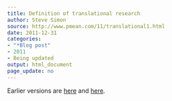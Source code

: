 ```yaml
---
title: Definition of translational research
author: Steve Simon
source: http://www.pmean.com/11/translational1.html
date: 2011-12-31
categories:
- "*Blog post"
- 2011
- Being updated
output: html_document
page_update: no
---
```


Earlier versions are [here][sim1] and [here][sim2].

[sim1]: http://www.pmean.com/11/translational1.html
[sim2]: http://new.pmean.com/dispute-transalational-definition/
